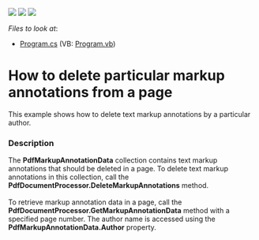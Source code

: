 <!-- default badges list -->
![](https://img.shields.io/endpoint?url=https://codecentral.devexpress.com/api/v1/VersionRange/134583894/17.2.3%2B)
[![](https://img.shields.io/badge/Open_in_DevExpress_Support_Center-FF7200?style=flat-square&logo=DevExpress&logoColor=white)](https://supportcenter.devexpress.com/ticket/details/T549297)
[![](https://img.shields.io/badge/📖_How_to_use_DevExpress_Examples-e9f6fc?style=flat-square)](https://docs.devexpress.com/GeneralInformation/403183)
<!-- default badges end -->
<!-- default file list -->
*Files to look at*:

* [Program.cs](./CS/RemoveSpecificMarkupAnnotations/Program.cs) (VB: [Program.vb](./VB/RemoveSpecificMarkupAnnotations/Program.vb))
<!-- default file list end -->
# How to delete particular markup annotations from a page


This example shows how to delete text markup annotations by a particular author.


<h3>Description</h3>

The <strong>PdfMarkupAnnotationData</strong> collection contains text markup annotations that should be deleted in a page. To delete text markup annotations in this collection, call the <strong>PdfDocumentProcessor.DeleteMarkupAnnotations</strong> method. <br><br>To retrieve markup annotation data in a page, call the <strong>PdfDocumentProcessor.GetMarkupAnnotationData</strong> method with a specified page number. The author name is accessed using the&nbsp; <strong>PdfMarkupAnnotationData.Author</strong> property.

<br/>


